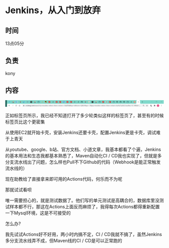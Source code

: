 # Jenkins，从入门到放弃

## 时间

13点05分

## 负责

kony

## 内容

![image-20200717130550826](Jenkins%EF%BC%8C%E4%BB%8E%E5%85%A5%E9%97%A8%E5%88%B0%E6%94%BE%E5%BC%83.assets/image-20200717130550826.png)

正如标签页所示，我已经不知道打开了多少轮类似这样的标签页了，甚至有的时候标签页比这个更密集

从使用EC2就开始卡壳，安装Jenkins还要卡壳，配置Jenkins更是卡壳，调试难于上青天

从youtube、google、b站、官方文档、小道文章，我基本都看了个遍，Jenkins的基本用法和生态我都基本熟悉了，Maven自动化CI / CD我也实现了，但就是多分支流水线出了问题，怎么样也Pull不下Github的代码（Webhook是能正常触发流水线的）

现在助教给了直接拿来即可用的Actions代码，何乐而不为呢

那就试试看呗

唯一需要担心的，就是测试数据了。他们写的单元测试是高耦合的，数据库里没测试样本都不行，那这在Actions上面反而麻烦了，我得每次Actions都得重新配置一下Mysql环境，这是不可接受的

怎么办?

我先试试Actions好不好用，两小时内搞不定，CI / CD我就不搞了，虽然Jenkins多分支流水线弄不成，但Maven线的CI / CD是可以正常跑的